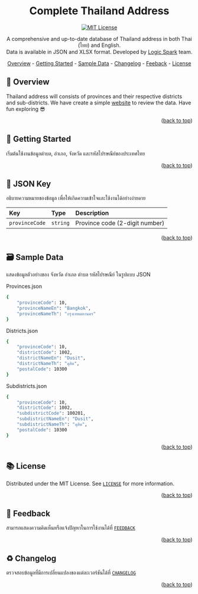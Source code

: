 <div align="center">
	<h1> Complete Thailand Address </h1>

[![MIT License](https://img.shields.io/badge/License-MIT-green.svg)](https://github.com/logicspark/thailand-address-picker-core/blob/main/LICENSE)

<p align=center> 
	A comprehensive and up-to-date database of Thailand address in both Thai (ไทย) and English. <br>
	Data is available in JSON and XLSX format. Developed by <a href="https://logicspark.com">Logic Spark</a> team.
</p>

<a id="readme-top"></a>

</div>

<div align="center">
  <a href="#open_book-overview">Overview</a> - 
  <a href="#rocket-getting-started">Getting Started</a> - 
  <a href="#card_file_box-sample-data">Sample Data</a> -
  <a href="#recycle-changelog">Changelog</a> -
  <a href="#speech_balloon-feedback">Feeback</a> -
  <a href="#books-license">License</a>
</div>


## :open_book: Overview
Thailand address will consists of provinces and their respective districts and sub-districts. We have create a simple [website](www.ctd.logicspark.com) to review the data. Have fun exploring :sunglasses:

<p align="right">(<a href="#readme-top">back to top</a>)</p>


## :rocket: Getting Started
เริ่มต้นใช้งานข้อมูลตำบล, อำเภอ, จังหวัด และรหัสไปรษณีย์ของประเทศไทย

<p align="right">(<a href="#readme-top">back to top</a>)</p>

## :memo: JSON Key
อธิบายความหมายของข้อมูล เพื่อให้เกิดความเข้าใจและใช้งานได้อย่างง่ายดาย

| Key | Type     | Description                       |
| :-------- | :------- | :-------------------------------- |
| `provinceCode`      | `string` | Province code (2-digit number) |

<p align="right">(<a href="#readme-top">back to top</a>)</p>


## :card_file_box: Sample Data
แสดงข้อมูลตัวอย่างของ จังหวัด อำเภอ ตำบล รหัสไปรษณีย์ ในรูปแบบ JSON

Provinces.json

```bash
{
	"provinceCode": 10,
	"provinceNameEn": "Bangkok",
	"provinceNameTh": "กรุงเทพมหานคร"
}
```

Districts.json

```bash
{
	"provinceCode": 10,
	"districtCode": 1002,
	"districtNameEn": "Dusit",
	"districtNameTh": "ดุสิต",
	"postalCode": 10300
}
```

Subdistricts.json

```bash
{
	"provinceCode": 10,
	"districtCode": 1002,
	"subdistrictCode": 100201,
	"subdistrictNameEn": "Dusit",
	"subdistrictNameTh": "ดุสิต",
	"postalCode": 10300
}
```


<p align="right">(<a href="#readme-top">back to top</a>)</p>
    
## :books: License

Distributed under the MIT License. See [`LICENSE`](https://github.com/logicspark/thailand-address-picker-core/blob/main/LICENSE) for more information.
  



<p align="right">(<a href="#readme-top">back to top</a>)</p>


## :speech_balloon: Feedback
สามารถแสดงความคิดเห็นหรือแจ้งปัญหาในการใช้งานได้ที่ [`FEEDBACK`](https://github.com/logicspark/thailand-address-picker-core/issues)


<p align="right">(<a href="#readme-top">back to top</a>)</p>

## :recycle: Changelog
ตรวจสอบข้อมูลที่มีการเปลี่ยนแปลงของแต่ละเวอร์ชันได้ที่ [`CHANGELOG`](https://github.com/logicspark/thailand-address-picker-core/blob/main/CHANGELOG.md)

<p align="right">(<a href="#readme-top">back to top</a>)</p>

